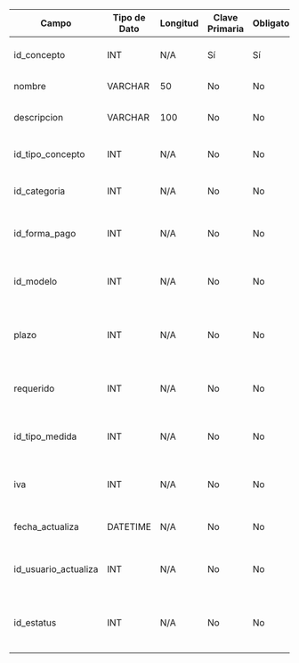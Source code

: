 | Campo | Tipo de Dato | Longitud | Clave Primaria | Obligatorio | Descripción |
| --- | --- | --- | --- | --- | --- |
| id_concepto | INT | N/A | Sí | Sí | Identificador único del concepto |
| nombre | VARCHAR | 50 | No | No | Nombre del concepto |
| descripcion | VARCHAR | 100 | No | No | Descripción breve del concepto |
| id_tipo_concepto | INT | N/A | No | No | Tipo de concepto (FK) |
| id_categoria | INT | N/A | No | No | Categoría del concepto (FK) |
| id_forma_pago | INT | N/A | No | No | Forma de pago asociada (FK) |
| id_modelo | INT | N/A | No | No | Modelo financiero relacionado (FK) |
| plazo | INT | N/A | No | No | Plazo asociado al concepto (en días o meses) |
| requerido | INT | N/A | No | No | Indica si el concepto es requerido (1=Sí, 0=No) |
| id_tipo_medida | INT | N/A | No | No | Unidad de medida asociada (FK) |
| iva | INT | N/A | No | No | Indica si el concepto aplica IVA (1=Sí, 0=No) |
| fecha_actualiza | DATETIME | N/A | No | No | Fecha de última actualización |
| id_usuario_actualiza | INT | N/A | No | No | Usuario que realizó la última actualización |
| id_estatus | INT | N/A | No | No | Estatus actual del concepto (FK o catálogo) |